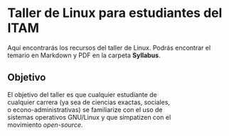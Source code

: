 # Taller de Linux para estudiantes del ITAM

Aquí encontrarás los recursos del taller de Linux.
Podrás encontrar el temario en Markdown y PDF en la
carpeta **Syllabus**.

## Objetivo
El objetivo del taller es que cualquier estudiante de  
cualquier carrera (ya sea de ciencias exactas, sociales,  
o econo-administrativas) se familiarize con el uso de  
sistemas operativos GNU/Linux y que simpatizen con el  
movimiento *open-source*.

